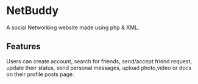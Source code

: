 # NetBuddy
A social Networking website made using php & XML.

## Features
Users can create account, search for friends, send/accept friend request, update their status, send personal messages, upload photo,video or docs on their profile posts page.

